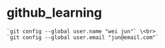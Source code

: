# github_learning
    `git config --global user.name "wei jun"` \<br>
    `git config --global user.email "jun@email.com"` 
